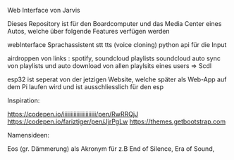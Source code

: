 Web Interface von Jarvis

Dieses Repository ist für den Boardcomputer und das Media Center eines Autos, welche über folgende Features verfügen werden 

webInterface
Sprachassistent
    stt
    tts (voice cloning)
python api für die Input

airdroppen von links : spotify, soundcloud playlists 
    soundcloud auto sync von playlists und auto download von allen playlsits eines users => Scdl
    
    

esp32 ist seperat von der jetzigen Website, welche später als Web-App auf dem Pi laufen wird und ist ausschliesslich für den esp


Inspiration: 

https://codepen.io/iiiiiiiiiiiiiiiiiiiiii/pen/RwRRQjJ
https://codepen.io/fariztiger/pen/JjrPgLw
https://themes.getbootstrap.com

Namensideen: 

Eos (gr. Dämmerung)  als Akronym für z.B
    End of Silence,
    Era of Sound,
